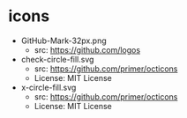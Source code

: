 # icons

- GitHub-Mark-32px.png
  - src: https://github.com/logos
- check-circle-fill.svg
  - src: https://github.com/primer/octicons
  - License: MIT License
- x-circle-fill.svg
  - src: https://github.com/primer/octicons
  - License: MIT License
